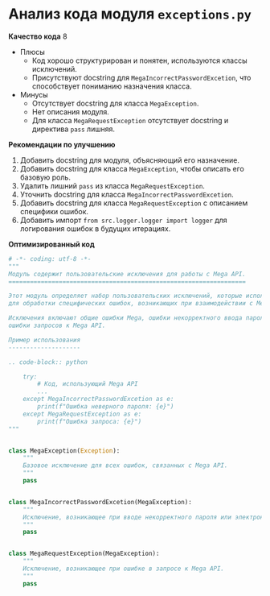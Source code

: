 # Анализ кода модуля `exceptions.py`

**Качество кода**
8
- Плюсы
    - Код хорошо структурирован и понятен, используются классы исключений.
    - Присутствуют docstring для `MegaIncorrectPasswordExcetion`, что способствует пониманию назначения класса.
- Минусы
    - Отсутствует docstring для класса `MegaException`.
    - Нет описания модуля.
    - Для класса `MegaRequestException` отсутствует docstring и директива `pass` лишняя.

**Рекомендации по улучшению**

1.  Добавить docstring для модуля, объясняющий его назначение.
2.  Добавить docstring для класса `MegaException`, чтобы описать его базовую роль.
3.  Удалить лишний `pass` из класса `MegaRequestException`.
4.  Уточнить docstring для класса `MegaIncorrectPasswordExcetion`.
5.  Добавить docstring для класса `MegaRequestException` с описанием специфики ошибок.
6.  Добавить импорт `from src.logger.logger import logger` для логирования ошибок в будущих итерациях.

**Оптимизированный код**

```python
# -*- coding: utf-8 -*-
"""
Модуль содержит пользовательские исключения для работы с Mega API.
==================================================================

Этот модуль определяет набор пользовательских исключений, которые используются
для обработки специфических ошибок, возникающих при взаимодействии с Mega API.

Исключения включают общие ошибки Mega, ошибки некорректного ввода пароля и
ошибки запросов к Mega API.

Пример использования
--------------------

.. code-block:: python

    try:
        # Код, использующий Mega API
        ...
    except MegaIncorrectPasswordExcetion as e:
        print(f"Ошибка неверного пароля: {e}")
    except MegaRequestException as e:
        print(f"Ошибка запроса: {e}")
"""


class MegaException(Exception):
    """
    Базовое исключение для всех ошибок, связанных с Mega API.
    """
    pass


class MegaIncorrectPasswordExcetion(MegaException):
    """
    Исключение, возникающее при вводе некорректного пароля или электронной почты.
    """
    pass


class MegaRequestException(MegaException):
    """
    Исключение, возникающее при ошибке в запросе к Mega API.
    """
    pass

```